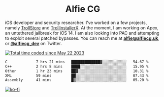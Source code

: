 <h1 align="center">Alfie CG</h1>

iOS developer and security researcher. I've worked on a few projects, namely [TrollStore](https://github.com/opa334/TrollStore) and [TrollInstallerX](https://github.com/alfiecg24/TrollInstallerX). At the moment, I am working on Apex, an untethered jailbreak for iOS 14. I am also looking into PAC and attempting to exploit several patched bypasses. You can reach me at **alfie@alfiecg.uk**, or **[@alfiecg_dev](https://twitter.com/alfiecg_dev)** on Twitter.

<a href="https://wakatime.com/@61592169-b9cf-4af8-b6fa-8ac7d4369b01"><img src="https://wakatime.com/badge/user/61592169-b9cf-4af8-b6fa-8ac7d4369b01.svg" alt="Total time coded since May 22 2023" /></a>
<!---
<img align="center" src="/github-metrics.svg" alt="Metrics" width="500">
-->

 <!--[![GitHub Streak](https://streak-stats.demolab.com/?user=alfiecg24)](https://git.io/streak-stats)-->

<!--START_SECTION:waka-->

```txt
C             7 hrs 21 mins   █████████████▓░░░░░░░░░░░   54.67 %
C++           2 hrs 8 mins    ████░░░░░░░░░░░░░░░░░░░░░   15.95 %
Other         1 hr 23 mins    ██▓░░░░░░░░░░░░░░░░░░░░░░   10.31 %
XML           59 mins         ██░░░░░░░░░░░░░░░░░░░░░░░   07.43 %
Assembly      41 mins         █▒░░░░░░░░░░░░░░░░░░░░░░░   05.20 %
```

<!--END_SECTION:waka-->

[![ko-fi](https://ko-fi.com/img/githubbutton_sm.svg)](https://ko-fi.com/M4M5R3BHU)
